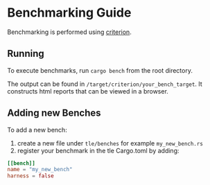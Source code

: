 # Benchmarking Guide

Benchmarking is performed using [criterion](https://github.com/bheisler/criterion.rs). 

## Running

To execute benchmarks, run `cargo bench` from the root directory. 

The output can be found in `/target/criterion/your_bench_target`. It constructs html reports that can be viewed in a browser.

## Adding new Benches

To add a new bench:
1. create a new file under `tle/benches` for example `my_new_bench.rs`
2. register your benchmark in the tle Cargo.toml by adding:
``` toml
[[bench]]
name = "my_new_bench"
harness = false
```
